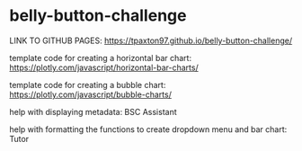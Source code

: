 # belly-button-challenge

LINK TO GITHUB PAGES: https://tpaxton97.github.io/belly-button-challenge/

template code for creating a horizontal bar chart: https://plotly.com/javascript/horizontal-bar-charts/

template code for creating a bubble chart: https://plotly.com/javascript/bubble-charts/

help with displaying metadata: BSC Assistant

help with formatting the functions to create dropdown menu and bar chart: Tutor
